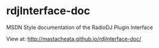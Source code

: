 # rdjInterface-doc

MSDN Style documentation of the RadioDJ Plugin Interface

View at: http://mastacheata.github.io/rdjInterface-doc/
